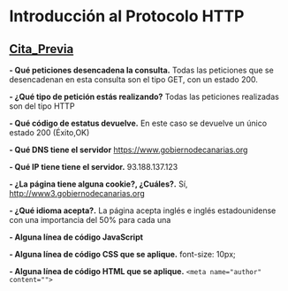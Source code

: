 # Introducción al Protocolo HTTP
## [Cita_Previa](http://www3.gobiernodecanarias.org/sanidad/scs/gc/18/Cita_Previa/index.html)

**- Qué peticiones desencadena la consulta.**
    Todas las peticiones que se desencadenan en esta consulta son el tipo GET, con un estado 200.
    
**- ¿Qué tipo de petición estás realizando?**
    Todas las peticiones realizadas son del tipo HTTP
    
**- Qué código de estatus devuelve.**
    En este caso se devuelve un único estado 200 (Éxito,OK)
    
**- Qué DNS tiene el servidor**
    https://www.gobiernodecanarias.org
    
**- Qué IP tiene tiene el servidor.**
    93.188.137.123
    
**- ¿La página tiene alguna cookie?, ¿Cuáles?.**
    Sí, http://www3.gobiernodecanarias.org
    
**- ¿Qué idioma acepta?.**
    La página acepta inglés e inglés estadounidense con una importancia del 50% para cada una
    
**- Alguna línea de código JavaScript**

**- Alguna línea de código CSS que se aplique.**
    font-size: 10px;
    
**- Alguna línea de código HTML que se aplique.**
     `<meta name="author" content="">`
